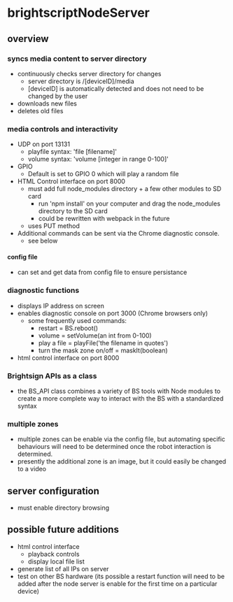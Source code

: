 # brightscriptNodeServer

## overview
### syncs media content to server directory
* continuously checks server directory for changes
  * server directory is /[deviceID]/media
  * [deviceID] is automatically detected and does not need to be changed by the user
* downloads new files
* deletes old files

### media controls and interactivity
* UDP on port 13131
	* playfile syntax: 'file [filename]'
	* volume syntax: 'volume [integer in range 0-100]'
* GPIO
	* Default is set to GPIO 0 which will play a random file
* HTML Control interface on port 8000
	* must add full node_modules directory + a few other modules to SD card
		* run 'npm install' on your computer and drag the node_modules directory to the SD card
		* could be rewritten with webpack in the future
	* uses PUT method 
* Additional commands can be sent via the Chrome diagnostic console.
	* see below

#### config file
* can set and get data from config file to ensure persistance

### diagnostic functions
* displays IP address on screen
* enables diagnostic console on port 3000 (Chrome browsers only)
	* some frequently used commands:
		* restart = BS.reboot()
		* volume = setVolume(an int from 0-100)
		* play a file = playFile('the filename in quotes')
		* turn the mask zone on/off = maskIt(boolean)
* html control interface on port 8000

### Brightsign APIs as a class
* the BS_API class combines a variety of BS tools with Node modules to create a more complete way to interact with the BS with a standardized syntax

### multiple zones
* multiple zones can be enable via the config file, but automating specific behaviours will need to be determined once the robot interaction is determined.
* presently the additional zone is an image, but it could easily be changed to a video

## server configuration
* must enable directory browsing

## possible future additions
* html control interface
	* playback controls
	* display local file list
* generate list of all IPs on server
* test on other BS hardware (its possible a restart function will need to be added after the node server is enable for the first time on a particular device)